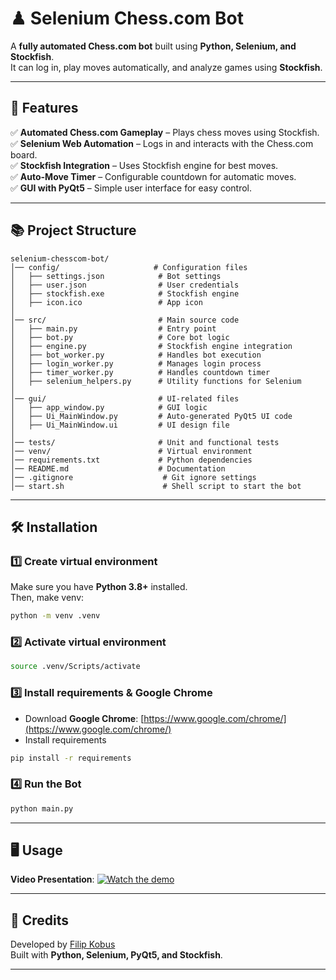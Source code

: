# ♟ Selenium Chess.com Bot

A **fully automated Chess.com bot** built using **Python, Selenium, and Stockfish**.\
It can log in, play moves automatically, and analyze games using **Stockfish**.

---

## 🎯 Features

✅ **Automated Chess.com Gameplay** – Plays chess moves using Stockfish.\
✅ **Selenium Web Automation** – Logs in and interacts with the Chess.com board.\
✅ **Stockfish Integration** – Uses Stockfish engine for best moves.\
✅ **Auto-Move Timer** – Configurable countdown for automatic moves.\
✅ **GUI with PyQt5** – Simple user interface for easy control.

---

## 📚 Project Structure

```
selenium-chesscom-bot/
│── config/                     # Configuration files
│   ├── settings.json            # Bot settings
│   ├── user.json                # User credentials
│   ├── stockfish.exe            # Stockfish engine
│   ├── icon.ico                 # App icon
│
│── src/                         # Main source code
│   ├── main.py                  # Entry point
│   ├── bot.py                   # Core bot logic
│   ├── engine.py                # Stockfish engine integration
│   ├── bot_worker.py            # Handles bot execution
│   ├── login_worker.py          # Manages login process
│   ├── timer_worker.py          # Handles countdown timer
│   ├── selenium_helpers.py      # Utility functions for Selenium
│
│── gui/                         # UI-related files
│   ├── app_window.py            # GUI logic
│   ├── Ui_MainWindow.py         # Auto-generated PyQt5 UI code
│   ├── Ui_MainWindow.ui         # UI design file
│
│── tests/                       # Unit and functional tests
│── venv/                        # Virtual environment
│── requirements.txt             # Python dependencies
│── README.md                    # Documentation
│── .gitignore                    # Git ignore settings
│── start.sh                      # Shell script to start the bot
```

---

## 🛠 Installation

### **1️⃣ Create virtual environment**

Make sure you have **Python 3.8+** installed.\
Then, make venv:

```sh
python -m venv .venv
```

### **2️⃣ Activate virtual environment**

```sh
source .venv/Scripts/activate
```


### **3️⃣ Install requirements & Google Chrome**

- Download **Google Chrome**: [https://www.google.com/chrome/](https://www.google.com/chrome/)
- Install requirements
```sh
pip install -r requirements
```

### **4️⃣ Run the Bot**

```sh
python main.py
```

---

## 🖥️ **Usage**

 **Video Presentation**:
[![Watch the demo](https://img.youtube.com/vi/lH6JCJVjvCI/maxresdefault.jpg)](https://www.youtube.com/watch?v=lH6JCJVjvCI)

---


## 🤝 Credits

Developed by [Filip Kobus](https://github.com/filip-kobus)\
Built with **Python, Selenium, PyQt5, and Stockfish**.

---
